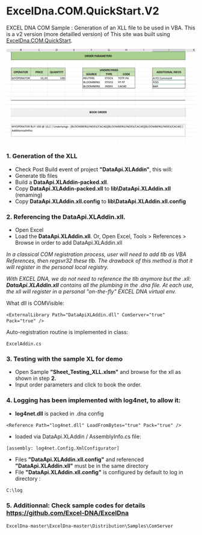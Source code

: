 # ExcelDna.COM.QuickStart.V2

EXCEL DNA COM Sample : Generation of an XLL file to be used in VBA. 
This is a v2 version (more detailled version) of This site was built using [ExcelDna.COM.QuickStart](https://github.com/danmgs/ExcelDna.COM.QuickStart).


![alt capture1](https://github.com/danmgs/ExcelDna.COM.QuickStart.V2/blob/master/img/screenshot1.JPG)


### 1. Generation of the XLL
- Check Post Build event of project **"DataApi.XLAddin"**, this will:
- Generate tlb files
- Build a **DataApi.XLAddin-packed.xll**.
- Copy **DataApi.XLAddin-packed.xll** to **lib\DataApi.XLAddin.xll** (renaming)
- Copy **DataApi.XLAddin.xll.config** to **lib\DataApi.XLAddin.xll.config**

### 2. Referencing the DataApi.XLAddin.xll.
- Open Excel
- Load the **DataApi.XLAddin.xll**. 
Or, Open Excel, Tools > References > Browse in order to add DataApi.XLAddin.xll

*In a classical COM registration process, user will need to add tlb as VBA References, then regsvr32 these tlb. 
The drawback of this method is that it will register in the personal local registry.*

*With EXCEL DNA, we do not need to reference the tlb anymore but the .xll:
**DataApi.XLAddin.xll** contains all the plumbing in the .dna file.
At each use, the xll will register in a personal "on-the-fly" EXCEL DNA virtual env.*

What dll is COMVisible:
```
<ExternalLibrary Path="DataApiXLAddin.dll" ComServer="true" Pack="true" />
```

Auto-registration routine is implemented in class:
```
ExcelAddin.cs
```


### 3. Testing with the sample XL for demo
- Open Sample **"Sheet_Testing_XLL.xlsm"** and browse for the xll as shown in step **2.**
- Input order parameters and click to book the order. 

### 4. Logging has been implemented with log4net, to allow it:
- **log4net.dll** is packed in .dna config 
 
```
<Reference Path="log4net.dll" LoadFromBytes="true" Pack="true" />
```

-  loaded via DataApi.XLAddin / AssemblyInfo.cs file:
```
[assembly: log4net.Config.XmlConfigurator]
```

- Files **"DataApi.XLAddin.xll.config"** and referenced **"DataApi.XLAddin.xll"** must be in the same directory
- File **"DataApi.XLAddin.xll.config"** is configured by default to log in directory :
 
```
C:\log 
```

### 5. Additionnal: Check sample codes for details https://github.com/Excel-DNA/ExcelDna
```
ExcelDna-master\ExcelDna-master\Distribution\Samples\ComServer 
```
